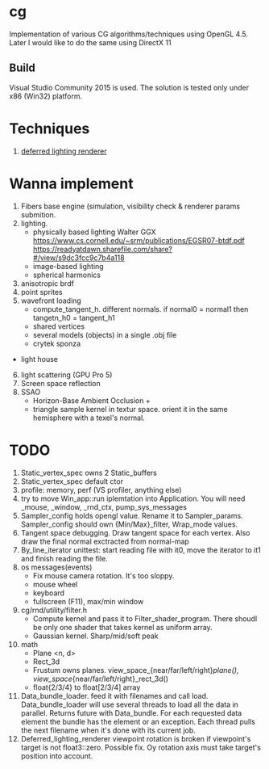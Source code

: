 # cg
Implementation of various CG algorithms/techniques using OpenGL 4.5.
Later I would like to do the same using DirectX 11

## Build
Visual Studio Community 2015 is used. The solution is tested only under x86 (Win32) platform.

# Techniques
1. [deferred lighting renderer](/src/technique/deferred_lighting/)

# Wanna implement
1. Fibers base engine (simulation, visibility check & renderer params submition.
2. lighting.
	- physically based lighting
	Walter GGX https://www.cs.cornell.edu/~srm/publications/EGSR07-btdf.pdf
	https://readyatdawn.sharefile.com/share?#/view/s9dc3fcc9c7b4a118
	- image-based lighting
	- spherical harmonics
3. anisotropic brdf
4. point sprites
5. wavefront loading
	- compute_tangent_h. different normals. if normal0 = normal1 then tangetn_h0 = tangent_h1
	- shared vertices
	- several models (objects) in a single .obj file
	- crytek sponza 
-	 light house
6. light scattering (GPU Pro 5)
7. Screen space reflection
8. SSAO 
	- Horizon-Base Ambient Occlusion +
	- triangle sample kernel in textur space. orient it in the same hemisphere with a texel's normal.

# TODO
1. Static_vertex_spec owns 2 Static_buffers
2. Static_vertex_spec default ctor
3. profile: memory, perf (VS profiler, anything else)
4. try to move Win_app::run iplemtation into Application. You will need _mouse, _window, _rnd_ctx, pump_sys_messages
5. Sampler_config holds opengl value. Rename it to Sampler_params. Sampler_config should own {Min/Max}_filter, Wrap_mode values.
6. Tangent space debugging. Draw tangent space for each vertex. Also draw the final normal exctracted from normal-map
7. By_line_iterator unittest: start reading file with it0, move the iterator to it1 and finish reading the file.
8. os messages(events)
	- Fix mouse camera rotation. It's too sloppy.
	- mouse wheel
	- keyboard
	- fullscreen (F11), max/min window
9. cg/rnd/utility/filter.h
	- Compute kernel and pass it to Filter_shader_program. There shoudl be only one shader that takes kernel as uniform array.
	- Gaussian kernel. Sharp/mid/soft peak
10. math
	- Plane <n, d>
	- Rect_3d
	- Frustum owns planes. view_space_{near/far/left/right}_plane(), view_space_{near/far/left/right}_rect_3d()
	- float{2/3/4} to float[2/3/4] array
11. Data_bundle_loader. feed it with filenames and call load. Data_bundle_loader will use several threads to load all the data in parallel.
	Returns future with Data_bundle.
	For each requested data element the bundle has the element or an exception.
	Each thread pulls the next filename when it's done with its current job.
12. Deferred_lighting_renderer viewpoint rotation is broken if viewpoint's target is not float3::zero. 
	Possible fix. Oy rotation axis must take target's position into account.
